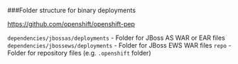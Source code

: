 ###Folder structure for binary deployments

https://github.com/openshift/openshift-pep

`dependencies/jbossas/deployments` - Folder for JBoss AS WAR or EAR files
`dependencies/jbossews/deployments` - Folder for JBoss EWS WAR files
`repo` - Folder for repository files (e.g. `.openshift` folder)


